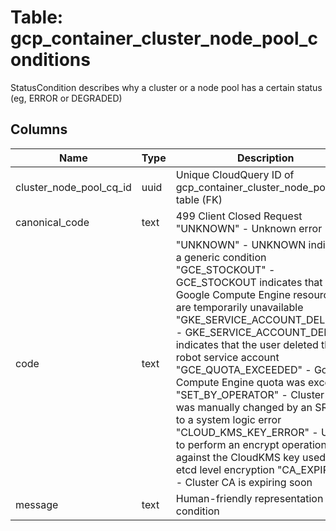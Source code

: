 
# Table: gcp_container_cluster_node_pool_conditions
StatusCondition describes why a cluster or a node pool has a certain status (eg, ERROR or DEGRADED)
## Columns
| Name        | Type           | Description  |
| ------------- | ------------- | -----  |
|cluster_node_pool_cq_id|uuid|Unique CloudQuery ID of gcp_container_cluster_node_pools table (FK)|
|canonical_code|text|499 Client Closed Request   "UNKNOWN" - Unknown error|
|code|text|"UNKNOWN" - UNKNOWN indicates a generic condition   "GCE_STOCKOUT" - GCE_STOCKOUT indicates that Google Compute Engine resources are temporarily unavailable   "GKE_SERVICE_ACCOUNT_DELETED" - GKE_SERVICE_ACCOUNT_DELETED indicates that the user deleted their robot service account   "GCE_QUOTA_EXCEEDED" - Google Compute Engine quota was exceeded   "SET_BY_OPERATOR" - Cluster state was manually changed by an SRE due to a system logic error   "CLOUD_KMS_KEY_ERROR" - Unable to perform an encrypt operation against the CloudKMS key used for etcd level encryption   "CA_EXPIRING" - Cluster CA is expiring soon|
|message|text|Human-friendly representation of the condition|
